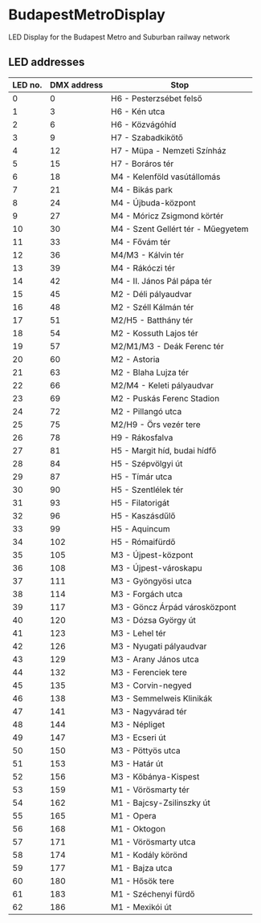 # BudapestMetroDisplay
LED Display for the Budapest Metro and Suburban railway network

## LED addresses
| LED no. | DMX address | Stop |
| ------  | ----------- | ---- |
| 0       | 0           | H6 - Pesterzsébet felső |
| 1       | 3           | H6 - Kén utca |
| 2       | 6           | H6 - Közvágóhíd |
| 3       | 9           | H7 - Szabadkikötő |
| 4       | 12          | H7 - Müpa - Nemzeti Színház |
| 5       | 15          | H7 - Boráros tér |
| 6       | 18          | M4 - Kelenföld vasútállomás |
| 7       | 21          | M4 - Bikás park |
| 8       | 24          | M4 - Újbuda-központ |
| 9       | 27          | M4 - Móricz Zsigmond körtér |
| 10      | 30          | M4 - Szent Gellért tér - Műegyetem |
| 11      | 33          | M4 - Fővám tér |
| 12      | 36          | M4/M3 - Kálvin tér |
| 13      | 39          | M4 - Rákóczi tér |
| 14      | 42          | M4 - II. János Pál pápa tér |
| 15      | 45          | M2 - Déli pályaudvar |
| 16      | 48          | M2 - Széll Kálmán tér |
| 17      | 51          | M2/H5 - Batthány tér |
| 18      | 54          | M2 - Kossuth Lajos tér |
| 19      | 57          | M2/M1/M3 - Deák Ferenc tér |
| 20      | 60          | M2 - Astoria |
| 21      | 63          | M2 - Blaha Lujza tér |
| 22      | 66          | M2/M4 - Keleti pályaudvar |
| 23      | 69          | M2 - Puskás Ferenc Stadion |
| 24      | 72          | M2 - Pillangó utca |
| 25      | 75          | M2/H9 - Örs vezér tere |
| 26      | 78          | H9 - Rákosfalva |
| 27      | 81          | H5 - Margit híd, budai hídfő |
| 28      | 84          | H5 - Szépvölgyi út |
| 29      | 87          | H5 - Tímár utca |
| 30      | 90          | H5 - Szentlélek tér |
| 31      | 93          | H5 - Filatorigát |
| 32      | 96          | H5 - Kaszásdűlő |
| 33      | 99          | H5 - Aquincum |
| 34      | 102         | H5 - Rómaifürdő |
| 35      | 105         | M3 - Újpest-központ |
| 36      | 108         | M3 - Újpest-városkapu |
| 37      | 111         | M3 - Gyöngyösi utca |
| 38      | 114         | M3 - Forgách utca |
| 39      | 117         | M3 - Göncz Árpád városközpont |
| 40      | 120         | M3 - Dózsa György út |
| 41      | 123         | M3 - Lehel tér |
| 42      | 126         | M3 - Nyugati pályaudvar |
| 43      | 129         | M3 - Arany János utca |
| 44      | 132         | M3 - Ferenciek tere |
| 45      | 135         | M3 - Corvin-negyed |
| 46      | 138         | M3 - Semmelweis Klinikák |
| 47      | 141         | M3 - Nagyvárad tér |
| 48      | 144         | M3 - Népliget |
| 49      | 147         | M3 - Ecseri út |
| 50      | 150         | M3 - Pöttyös utca |
| 51      | 153         | M3 - Határ út |
| 52      | 156         | M3 - Kőbánya-Kispest |
| 53      | 159         | M1 - Vörösmarty tér |
| 54      | 162         | M1 - Bajcsy-Zsilinszky út |
| 55      | 165         | M1 - Opera |
| 56      | 168         | M1 - Oktogon |
| 57      | 171         | M1 - Vörösmarty utca |
| 58      | 174         | M1 - Kodály körönd |
| 59      | 177         | M1 - Bajza utca |
| 60      | 180         | M1 - Hősök tere |
| 61      | 183         | M1 - Széchenyi fürdő |
| 62      | 186         | M1 - Mexikói út |